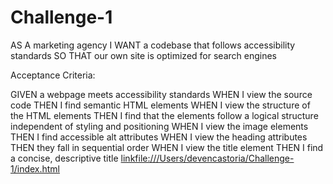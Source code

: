 # Challenge-1
AS A marketing agency
I WANT a codebase that follows accessibility standards
SO THAT our own site is optimized for search engines

Acceptance Criteria:


GIVEN a webpage meets accessibility standards
WHEN I view the source code
THEN I find semantic HTML elements
WHEN I view the structure of the HTML elements
THEN I find that the elements follow a logical structure independent of styling and positioning
WHEN I view the image elements
THEN I find accessible alt attributes
WHEN I view the heading attributes
THEN they fall in sequential order
WHEN I view the title element
THEN I find a concise, descriptive title
<linkfile:///Users/devencastoria/Challenge-1/index.html>
